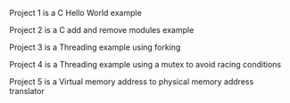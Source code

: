 Project 1 is a C Hello World example

Project 2 is a C add and remove modules example

Project 3 is a Threading example using forking

Project 4 is a Threading example using a mutex to avoid racing conditions

Project 5 is a Virtual memory address to physical memory address translator
